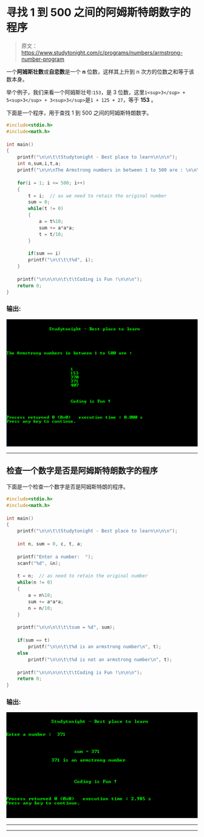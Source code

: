 # 寻找 1 到 500 之间的阿姆斯特朗数字的程序

> 原文：<https://www.studytonight.com/c/programs/numbers/armstrong-number-program>

一个**阿姆斯壮数**或**自恋数**是一个 **n** 位数，这样其上升到 n 次方的位数之和等于该数本身。

举个例子，我们来看一个阿姆斯壮号:`153`，是 3 位数，这里`1<sup>3</sup> + 5<sup>3</sup> + 3<sup>3</sup>`是`1 + 125 + 27`，等于 **153** 。

下面是一个程序，用于查找 1 到 500 之间的阿姆斯特朗数字。

```cpp
#include<stdio.h>
#include<math.h>

int main()
{
    printf("\n\n\t\tStudytonight - Best place to learn\n\n\n");
    int n,sum,i,t,a;
    printf("\n\n\nThe Armstrong numbers in between 1 to 500 are : \n\n\n");

    for(i = 1; i <= 500; i++)
    {
        t = i;  // as we need to retain the original number
        sum = 0;
        while(t != 0)
        {
            a = t%10;
            sum += a*a*a;
            t = t/10;
        }

        if(sum == i)
        printf("\n\t\t\t%d", i);
    }

    printf("\n\n\n\n\t\t\tCoding is Fun !\n\n\n");
    return 0;
}
```

### 输出:

![program to print armstrong number between 1 to 500](img/5afe32e48101026114afa52bd5538d9f.png)

* * *

## 检查一个数字是否是阿姆斯特朗数字的程序

下面是一个检查一个数字是否是阿姆斯特朗的程序。

```cpp
#include<stdio.h>
#include<math.h>

int main()
{
    printf("\n\n\t\tStudytonight - Best place to learn\n\n\n");

    int n, sum = 0, c, t, a;

    printf("Enter a number:  ");
    scanf("%d", &n);

    t = n;  // as need to retain the original number
    while(n != 0)
    {
        a = n%10;
        sum += a*a*a;
        n = n/10;
    }

    printf("\n\n\n\t\t\tsum = %d", sum);

    if(sum == t)
        printf("\n\n\t\t%d is an armstrong number\n", t);
    else
        printf("\n\n\t\t%d is not an armstrong number\n", t);

    printf("\n\n\n\n\t\t\tCoding is Fun !\n\n\n");
    return 0;
}
```

### 输出:

![program to Check if a number is Armstrong Number](img/018390db08fb9c6e6c537d570cc12807.png)

* * *

* * *